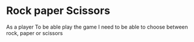# Rock paper Scissors 

As a player 
To be able play the game 
I need to be able to choose between rock, paper or scissors


